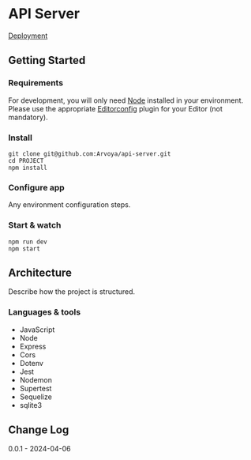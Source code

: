 # API Server

[Deployment](https://api-server-71tr.onrender.com)

## Getting Started

### Requirements

For development, you will only need [Node](http://nodejs.org/) installed in your
environment.
Please use the appropriate [Editorconfig](http://editorconfig.org/) plugin for your
Editor (not mandatory).

### Install

    git clone git@github.com:Arvoya/api-server.git
    cd PROJECT
    npm install

### Configure app

Any environment configuration steps.

### Start & watch

    npm run dev
    npm start

## Architecture

Describe how the project is structured.

### Languages & tools

* JavaScript
* Node
* Express
* Cors
* Dotenv
* Jest
* Nodemon
* Supertest
* Sequelize
* sqlite3

## Change Log

0.0.1 - 2024-04-06
